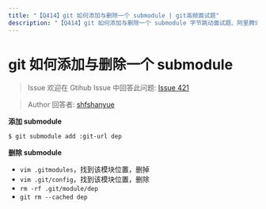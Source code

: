 ```yaml
---
title: "【Q414】git 如何添加与删除一个 submodule | git高频面试题"
description: "【Q414】git 如何添加与删除一个 submodule 字节跳动面试题、阿里腾讯面试题、美团小米面试题。"
---
```


# git 如何添加与删除一个 submodule

> Issue
> 欢迎在 Gtihub Issue 中回答此问题: [Issue 421](https://github.com/shfshanyue/Daily-Question/issues/421)

> Author
> 回答者: [shfshanyue](https://github.com/shfshanyue)

**添加 submodule**

```bash
$ git submodule add :git-url dep
```

**删除 submodule**

- `vim .gitmodules`，找到该模块位置，删掉
- `vim .git/config`，找到该模块位置，删除
- `rm -rf .git/module/dep`
- `git rm --cached dep`
